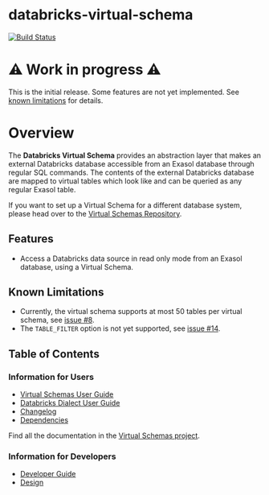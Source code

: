 # databricks-virtual-schema

[![Build Status](https://github.com/exasol/databricks-virtual-schema/actions/workflows/ci-build.yml/badge.svg)](https://github.com/exasol/databricks-virtual-schema/actions/workflows/ci-build.yml)

# ⚠️ Work in progress ⚠️

This is the initial release. Some features are not yet implemented. See [known limitations](#known-limitations) for details.

# Overview

The **Databricks Virtual Schema** provides an abstraction layer that makes an external Databricks database accessible from an Exasol database through regular SQL commands. The contents of the external Databricks database are mapped to virtual tables which look like and can be queried as any regular Exasol table.

If you want to set up a Virtual Schema for a different database system, please head over to the [Virtual Schemas Repository](https://github.com/exasol/virtual-schemas).

## Features

* Access a Databricks data source in read only mode from an Exasol database, using a Virtual Schema.

## Known Limitations

* Currently, the virtual schema supports at most 50 tables per virtual schema, see [issue #8](https://github.com/exasol/databricks-virtual-schema/issues/8).
* The `TABLE_FILTER` option is not yet supported, see [issue #14](https://github.com/exasol/databricks-virtual-schema/issues/14).

## Table of Contents

### Information for Users

* [Virtual Schemas User Guide](https://docs.exasol.com/database_concepts/virtual_schemas.htm)
* [Databricks Dialect User Guide](doc/user_guide/user_guide.md)
* [Changelog](doc/changes/changelog.md)
* [Dependencies](dependencies.md)

Find all the documentation in the [Virtual Schemas project](https://github.com/exasol/virtual-schemas/tree/master/doc).

### Information for Developers

* [Developer Guide](doc/developer_guide/developer_guide.md)
* [Design](doc/developer_guide/design.md)
